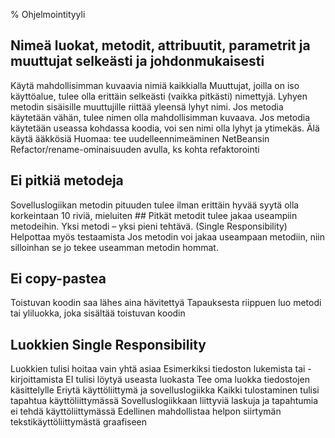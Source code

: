 % Ohjelmointityyli

## Nimeä luokat, metodit, attribuutit, parametrit ja muuttujat selkeästi ja johdonmukaisesti

Käytä mahdollisimman kuvaavia nimiä kaikkialla
Muuttujat, joilla on iso käyttöalue, tulee olla erittäin selkeästi (vaikka pitkästi) nimettyjä.
Lyhyen metodin sisäisille muuttujille riittää yleensä lyhyt nimi.
Jos metodia käytetään vähän, tulee nimen olla mahdollisimman kuvaava.
Jos metodia käytetään useassa kohdassa koodia, voi sen nimi olla lyhyt ja ytimekäs.
Älä käytä ääkkösiä
Huomaa: tee uudelleennimeäminen NetBeansin Refactor/rename-ominaisuuden avulla, ks kohta refaktorointi

## Ei pitkiä metodeja

Sovelluslogiikan metodin pituuden tulee ilman erittäin hyvää syytä olla korkeintaan 10 riviä, mieluiten ##
Pitkät metodit tulee jakaa useampiin metodeihin.
Yksi metodi – yksi pieni tehtävä. (Single Responsibility)
Helpottaa myös testaamista
Jos metodin voi jakaa useampaan metodiin, niin silloinhan se jo tekee useamman metodin hommat.

## Ei copy-pastea

Toistuvan koodin saa lähes aina hävitettyä
Tapauksesta riippuen luo metodi tai yliluokka, joka sisältää toistuvan koodin

## Luokkien Single Responsibility

Luokkien tulisi hoitaa vain yhtä asiaa
Esimerkiksi tiedoston lukemista tai -kirjoittamista EI tulisi löytyä useasta luokasta
Tee oma luokka tiedostojen käsittelylle
Eriytä käyttöliittymä ja sovelluslogiikka
Kaikki tulostaminen tulisi tapahtua käyttöliittymässä
Sovelluslogiikkaan liittyviä laskuja ja tapahtumia ei tehdä käyttöliittymässä
Edellinen mahdollistaa helpon siirtymän tekstikäyttöliittymästä graafiseen
